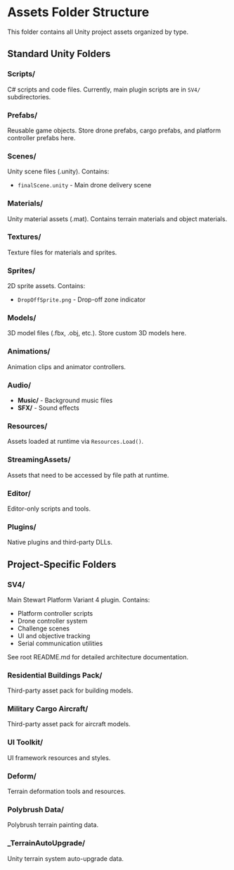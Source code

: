 # Assets Folder Structure

This folder contains all Unity project assets organized by type.

## Standard Unity Folders

### **Scripts/**
C# scripts and code files. Currently, main plugin scripts are in `SV4/` subdirectories.

### **Prefabs/**
Reusable game objects. Store drone prefabs, cargo prefabs, and platform controller prefabs here.

### **Scenes/**
Unity scene files (.unity). Contains:
- `finalScene.unity` - Main drone delivery scene

### **Materials/**
Unity material assets (.mat). Contains terrain materials and object materials.

### **Textures/**
Texture files for materials and sprites.

### **Sprites/**
2D sprite assets. Contains:
- `DropOffSprite.png` - Drop-off zone indicator

### **Models/**
3D model files (.fbx, .obj, etc.). Store custom 3D models here.

### **Animations/**
Animation clips and animator controllers.

### **Audio/**
- **Music/** - Background music files
- **SFX/** - Sound effects

### **Resources/**
Assets loaded at runtime via `Resources.Load()`.

### **StreamingAssets/**
Assets that need to be accessed by file path at runtime.

### **Editor/**
Editor-only scripts and tools.

### **Plugins/**
Native plugins and third-party DLLs.

## Project-Specific Folders

### **SV4/**
Main Stewart Platform Variant 4 plugin. Contains:
- Platform controller scripts
- Drone controller system
- Challenge scenes
- UI and objective tracking
- Serial communication utilities

See root README.md for detailed architecture documentation.

### **Residential Buildings Pack/**
Third-party asset pack for building models.

### **Military Cargo Aircraft/**
Third-party asset pack for aircraft models.

### **UI Toolkit/**
UI framework resources and styles.

### **Deform/**
Terrain deformation tools and resources.

### **Polybrush Data/**
Polybrush terrain painting data.

### **_TerrainAutoUpgrade/**
Unity terrain system auto-upgrade data.
